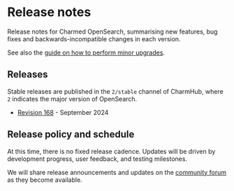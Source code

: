 # Release notes

Release notes for Charmed OpenSearch, summarising new features, bug fixes and backwards-incompatible changes in each version.

See also the [guide on how to perform minor upgrades](/t/14141).

## Releases

Stable releases are published in the `2/stable` channel of CharmHub, where `2` indicates the major version of OpenSearch.
* [Revision 168](/t/14050) - September 2024

## Release policy and schedule
At this time, there is no fixed release cadence. Updates will be driven by development progress, user feedback, and testing milestones.

We will share release announcements and updates on the [community forum](https://discourse.charmhub.io/tags/c/announcements-and-community/33/charmed-opensearch) as they become available.